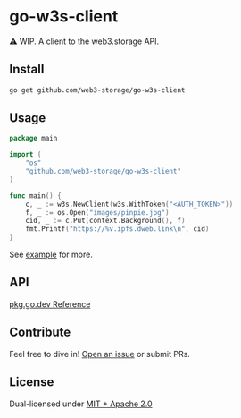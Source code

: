 # go-w3s-client

⚠️ WIP. A client to the web3.storage API.

## Install

```sh
go get github.com/web3-storage/go-w3s-client
```

## Usage

```go
package main

import (
    "os"
    "github.com/web3-storage/go-w3s-client"
)

func main() {
    c, _ := w3s.NewClient(w3s.WithToken("<AUTH_TOKEN>"))
    f, _ := os.Open("images/pinpie.jpg")
    cid, _ := c.Put(context.Background(), f)
	fmt.Printf("https://%v.ipfs.dweb.link\n", cid)
}
```

See [example](./example) for more.

## API

[pkg.go.dev Reference](https://pkg.go.dev/github.com/web3-storage/go-w3s-client)

## Contribute

Feel free to dive in! [Open an issue](https://github.com/web3-storage/go-w3s-client/issues/new) or submit PRs.

## License

Dual-licensed under [MIT + Apache 2.0](https://github.com/web3-storage/go-w3s-client/blob/main/LICENSE.md)
